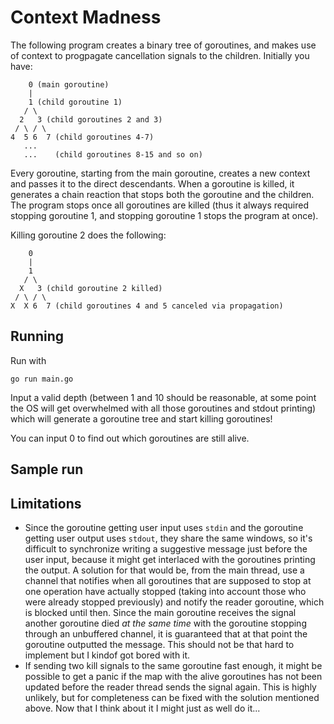 # Context Madness

The following program creates a binary tree of goroutines, and makes use of context to progpagate cancellation signals to the children. Initially you have:

```
    0 (main goroutine)
    |
    1 (child goroutine 1)
   / \ 
  2   3 (child goroutines 2 and 3)
 / \ / \
4  5 6  7 (child goroutines 4-7)
   ...    
   ...    (child goroutines 8-15 and so on) 
```

Every goroutine, starting from the main goroutine, creates a new context and passes it to the direct descendants. When a goroutine is killed, it generates a chain reaction that stops both the goroutine and the children. The program stops once all goroutines are killed (thus it always required stopping goroutine 1, and stopping goroutine 1 stops the program at once).

Killing goroutine 2 does the following:

```
    0
    |
    1 
   / \ 
  X   3 (child goroutine 2 killed) 
 / \ / \ 
X  X 6  7 (child goroutines 4 and 5 canceled via propagation) 
```

Running
-------

Run with 

```
go run main.go
```

Input a valid depth (between 1 and 10 should be reasonable, at some point the OS will get overwhelmed with all those goroutines and stdout printing) which will generate a goroutine tree and start killing goroutines!

You can input 0 to find out which goroutines are still alive.

Sample run
----------

Limitations
-----------

- Since the goroutine getting user input uses `stdin` and the goroutine getting user output uses `stdout`, they share the same windows, so it's difficult to synchronize writing a suggestive message just before the user input, because it might get interlaced with the goroutines printing the output. A solution for that would be, from the main thread, use a channel that notifies when all goroutines that are supposed to stop at one operation have actually stopped (taking into account those who were already stopped previously) and notify the reader goroutine, which is blocked until then. Since the main goroutine receives the signal another goroutine died _at the same time_ with the goroutine stopping through an unbuffered channel, it is guaranteed that at that point the goroutine outputted the message. This should not be that hard to implement but I kindof got bored with it.
- If sending two kill signals to the same goroutine fast enough, it might be possible to get a panic if the map with the alive goroutines has not been updated before the reader thread sends the signal again. This is highly unlikely, but for completeness can be fixed with the solution mentioned above. Now that I think about it I might just as well do it...